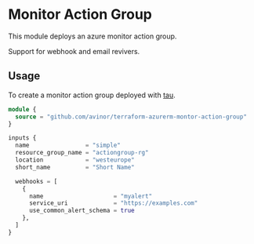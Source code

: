 # Monitor Action Group


This module deploys an azure monitor action group.

Support for webhook and email revivers.

## Usage

To create a monitor action group deployed with [tau](https://github.com/avinor/tau).

```terraform
module {
  source = "github.com/avinor/terraform-azurerm-montor-action-group"
}

inputs {
  name                = "simple"
  resource_group_name = "actiongroup-rg"
  location            = "westeurope"
  short_name          = "Short Name"

  webhooks = [
    {  
      name                    = "myalert"
      service_uri             = "https://examples.com"
      use_common_alert_schema = true
    },
  ]
}
```
